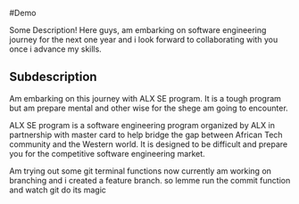 #Demo

Some Description!
Here guys, am embarking on software engineering journey for the next one year and i look forward to collaborating with you once i advance my skills.

## Subdescription 
Am embarking on this journey with ALX SE program. It is a tough program but am prepare mental and other wise for the shege am going to encounter.


ALX SE program is a software engineering program organized by ALX in partnership with master card to help bridge the gap between African Tech community and the Western world.
It is designed to be difficult and prepare you for the competitive software engineering market.

Am trying out some git terminal functions now
currently am working on branching and i created a feature branch.
so lemme run the commit function and watch git do its magic

